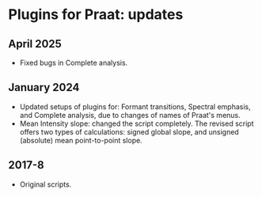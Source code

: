 # Plugins for Praat: updates
## April 2025
* Fixed bugs in Complete analysis.

## January 2024
* Updated setups of plugins for: Formant transitions, Spectral emphasis, and Complete analysis, due to changes of names of Praat's menus. 
* Mean Intensity slope: changed the script completely. The revised script offers two types of calculations: signed global slope, and unsigned (absolute) mean point-to-point slope.

## 2017-8
* Original scripts.
